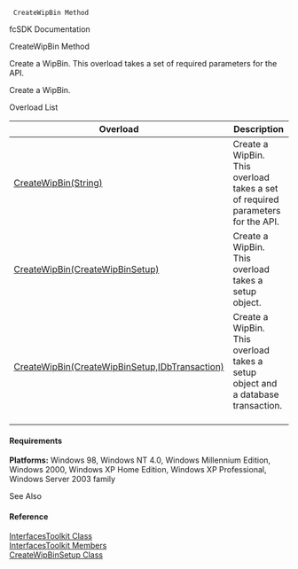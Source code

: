 ﻿     CreateWipBin Method                                                   

fcSDK Documentation

CreateWipBin Method

Create a WipBin. This overload takes a set of required parameters for the API.

Create a WipBin.

Overload List

| Overload | Description |
| --- | --- |
| [CreateWipBin(String)](FChoice.Toolkits.Clarify~FChoice.Toolkits.Clarify.Interfaces.InterfacesToolkit~CreateWipBin(String).md) | Create a WipBin. This overload takes a set of required parameters for the API.   |
| [CreateWipBin(CreateWipBinSetup)](FChoice.Toolkits.Clarify~FChoice.Toolkits.Clarify.Interfaces.InterfacesToolkit~CreateWipBin(CreateWipBinSetup).md) | Create a WipBin. This overload takes a setup object.   |
| [CreateWipBin(CreateWipBinSetup,IDbTransaction)](FChoice.Toolkits.Clarify~FChoice.Toolkits.Clarify.Interfaces.InterfacesToolkit~CreateWipBin(CreateWipBinSetup,IDbTransaction).md) | Create a WipBin. This overload takes a setup object and a database transaction.   |

#### Requirements

**Platforms:** Windows 98, Windows NT 4.0, Windows Millennium Edition, Windows 2000, Windows XP Home Edition, Windows XP Professional, Windows Server 2003 family

See Also

#### Reference

[InterfacesToolkit Class](FChoice.Toolkits.Clarify~FChoice.Toolkits.Clarify.Interfaces.InterfacesToolkit.md)  
[InterfacesToolkit Members](FChoice.Toolkits.Clarify~FChoice.Toolkits.Clarify.Interfaces.InterfacesToolkit_members.md)  
[CreateWipBinSetup Class](FChoice.Toolkits.Clarify~FChoice.Toolkits.Clarify.Interfaces.CreateWipBinSetup.md)